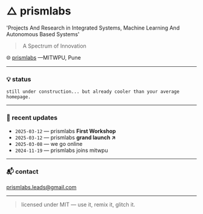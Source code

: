 # △ prismlabs
'Projects And Research in Integrated Systems, Machine Learning And Autonomous Based Systems'

>  A Spectrum of Innovation




🌐 [prismlabs](https://dub.sh/prismlabs-e1) —MITWPU, Pune

---

### 💡 status
`still under construction... but already cooler than your average homepage.`

---

### 📅 recent updates
- `2025-03-12` — prismlabs **First Workshop**
- `2025-03-12` — prismlabs **grand launch ↗**
- `2025-03-08` — we go online
- `2024-11-19` — prismlabs joins mitwpu

---

### 📬 contact
[prismlabs.leads@gmail.com](mailto:prismlabs.leads@gmail.com)

---

> licensed under MIT — use it, remix it, glitch it.
